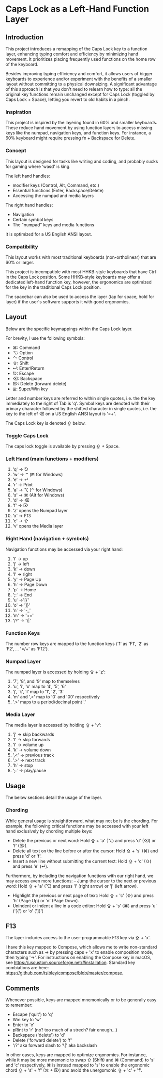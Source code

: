 # Caps Lock as a Left-Hand Function Layer


## Introduction
This project introduces a remapping of the Caps Lock key to a function layer, enhancing typing comfort and efficiency by minimizing hand movement. It prioritizes placing frequently used functions on the home row of the keyboard.

Besides improving typing efficiency and comfort, it allows users of bigger keyboards to experience and/or experiment with the benefits of a smaller layout without committing to a physical downsizing. A significant advantage of this approach is that you don't need to relearn how to type: all the original key functions remain unchanged except for Caps Lock (toggled by Caps Lock + Space), letting you revert to old habits in a pinch.

### Inspiration
This project is inspired by the layering found in 60% and smaller keyboards. These reduce hand movement by using function layers to access missing keys like the numpad, navigation keys, and function keys. For instance, a 60% keyboard might require pressing fn + Backspace for Delete.

### Concept
This layout is designed for tasks like writing and coding, and probably sucks for gaming where 'wasd' is king.

The left hand handles:
- modifier keys (Control, Alt, Command, etc.)
- Essential functions (Enter, Backspace/Delete)
- Accessing the numpad and media layers

The right hand handles:
- Navigation
- Certain symbol keys
- The "numpad" keys and media functions

It is optimized for a US English ANSI layout.


### Compatibility
This layout works with most traditional keyboards (non-ortholinear) that are 60% or larger. 

This project is incompatible with most HHKB-style keyboards that have Ctrl in the Caps Lock position. Some HHKB-style keyboards may offer a dedicated left-hand function key, however, the ergonomics are optimized for the key in the traditional Caps Lock position. 

The spacebar can also be used to access the layer (tap for space, hold for layer) if the user's software supports it with good ergonomics.


## Layout
Below are the specific keymappings within the Caps Lock layer.

For brevity, I use the following symbols:
- ⌘: Command
- ⌥: Option
- ⌃: Control
- ⇧: Shift
- ↵: Enter/Return
- ⎋: Escape
- ⌫: Backspace
- ⌦: Delete (forward delete)
- ⊞: Super/Win key

Letter and number keys are referred to within single quotes, i.e. the the key immediately to the right of Tab is 'q'. Symbol keys are denoted with their primary character followed by the shifted character in single quotes, i.e. the key to the left of ⌫ on a US English ANSI layout is '=+'.

The Caps Lock key is denoted ⇪ below.


### Toggle Caps Lock
The caps lock toggle is available by pressing ⇪ + Space.


### Left Hand (main functions + modifiers)
1. 'q' → ⎋
2. 'w' → ⌃ (⊞ for Windows)
3. 'e' → ↵
4. 'r' → Print
5. 'a' → ⌥ (⌃ for Windows)
6. 's' → ⌘ (Alt for Windows)
7. 'd' → ⌫
8. 'f' → ⌦
9. 'z' opens the Numpad layer
10. 'x' → F13
11. 'c' → ⇧
12. 'v' opens the Media layer


### Right Hand (navigation + symbols)
Navigation functions may be accessed via your right hand:
1. 'i' → up 
2. 'j' → left
3. 'k' → down
4. 'l' → right
5. 'y' → Page Up
6. 'h' → Page Down
7. 'p' → Home
8. ';:' → End
9. 'u' →'[{'
10. 'o' → ']}'
11. 'n' → '-_'
12. 'm' → '+='
13. '/?' → '\\|'


### Function Keys 
The number row keys are mapped to the function keys ('1' as 'F1', '2' as 'F2', ... '=/+' as 'F12').


### Numpad Layer
The numpad layer is accessed by holding ⇪ + 'z':
1. '7', '8', and '9' map to themselves
2. 'u', 'i', 'o' map to '4', '5', '6'
3. 'j', 'k', 'l' map to '1', '2', '3'
4. 'm' and ',<' map to '0' and '00' respectively
5. '.>' maps to a period/decimal point '.'


### Media Layer
The media layer is accessed by holding ⇪ + 'v':
1. 'j' → skip backwards
2. 'l' → skip forwards
3. 'i' → volume up
4. 'k' → volume down
5. ',<' → previous track
6. '.>' → next track
7. 'h' → stop
8. ';:' → play/pause


## Usage
The below sections detail the usage of the layer.

### Chording
While general usage is straightforward, what may not be is the chording. For example, the following critical functions may be accessed with your left hand exclusively by chording multiple keys:
- Delete the previous or next word: Hold ⇪ + 'a' (⌥) and press 'd' (⌫) or 'f' (⌦).
- Delete all text on the line before or after the cursor: Hold ⇪ + 's' (⌘) and press 'd' or 'f'.
- Insert a new line without submitting the current text: Hold ⇪ + 'c' (⇧) and press 'e' (↵).

Furthermore, by including the navigation functions with our right hand, we may access even more functions:
– Jump the cursor to the next or previous word: Hold ⇪ + 'a' (⌥) and press 'l' (right arrow) or 'j' (left arrow).
- Highlight the previous or next page of text: Hold ⇪ + 'c' (⇧) and press 'h' (Page Up) or 'n' (Page Down).
- Unindent or indent a line in a code editor: Hold ⇪ + 's' (⌘) and press 'u' ('[{') or 'o' (']}')


## F13
The layer includes access to the user-programmable F13 key via ⇪ + 'x'.

I have this key mapped to Compose, which allows me to write non-standard characters such as → by pressing caps + 'x' to enable composition mode, then typing '->'. For instructions on enabling the Compose key in macOS, see https://uscustom.sourceforge.net/#installation. Standard key combiations are here: https://github.com/tsibley/compose/blob/master/compose. 


## Comments
Whenever possible, keys are mapped mnemonically or to be generally easy to remember: 
- Escape ('quit') to 'q'
- Win key to 'w'
- Enter to 'e'
- pRint to 'r' (no? too much of a strech? fair enough...)
- Backspace ('delete') to 'd'
- Delete ('forward delete') to 'f'
- '/?' aka forward slash to '\\|' aka backslash

In other cases, keys are mapped to optimize ergonomics. For instance, while it may be more mnemonic to swap ⇧ (Shift) and ⌘ (Command) to 's' and 'c' respectively, ⌘ is instead mapped to 's' to enable the ergonomic chord ⇪ + 's' + 'f' (⌘ + ⌦) and avoid the unergomonic ⇪ + 'c' + 'f'. 
